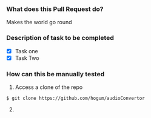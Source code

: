 ### What does this Pull Request do?
Makes the world go round

### Description of task to be completed
- [X] Task one
- [X] Task Two

### How can this be manually tested

1. Access a clone of the repo
```shell
$ git clone https://github.com/hogum/audioConvertor
```
2. 